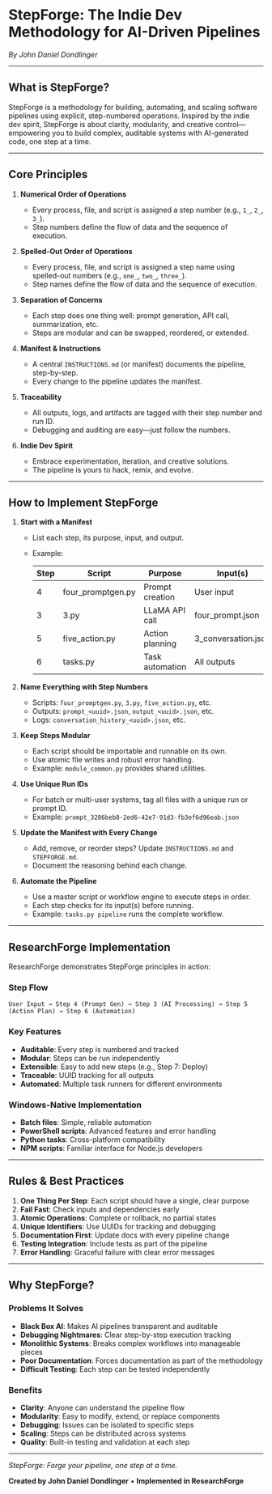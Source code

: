 # StepForge: The Indie Dev Methodology for AI-Driven Pipelines

*By John Daniel Dondlinger*

---

## What is StepForge?
StepForge is a methodology for building, automating, and scaling software pipelines using explicit, step-numbered operations. Inspired by the indie dev spirit, StepForge is about clarity, modularity, and creative control—empowering you to build complex, auditable systems with AI-generated code, one step at a time.

---

## Core Principles

1. **Numerical Order of Operations**
   - Every process, file, and script is assigned a step number (e.g., `1_`, `2_`, `3_`).
   - Step numbers define the flow of data and the sequence of execution.
   
2. **Spelled-Out Order of Operations**
   - Every process, file, and script is assigned a step name using spelled-out numbers (e.g., `one_`, `two_`, `three_`).
   - Step names define the flow of data and the sequence of execution.

3. **Separation of Concerns**
   - Each step does one thing well: prompt generation, API call, summarization, etc.
   - Steps are modular and can be swapped, reordered, or extended.

4. **Manifest & Instructions**
   - A central `INSTRUCTIONS.md` (or manifest) documents the pipeline, step-by-step.
   - Every change to the pipeline updates the manifest.

5. **Traceability**
   - All outputs, logs, and artifacts are tagged with their step number and run ID.
   - Debugging and auditing are easy—just follow the numbers.

6. **Indie Dev Spirit**
   - Embrace experimentation, iteration, and creative solutions.
   - The pipeline is yours to hack, remix, and evolve.

---

## How to Implement StepForge

1. **Start with a Manifest**
   - List each step, its purpose, input, and output.
   - Example:
     
     | Step | Script           | Purpose           | Input(s)           | Output(s)           |
     |------|------------------|-------------------|--------------------|---------------------|
     | 4    | four_promptgen.py| Prompt creation   | User input         | four_prompt.json    |
     | 3    | 3.py             | LLaMA API call    | four_prompt.json   | 3_conversation.json |
     | 5    | five_action.py   | Action planning   | 3_conversation.json| five_action.md      |
     | 6    | tasks.py         | Task automation   | All outputs        | Automated workflows |

2. **Name Everything with Step Numbers**
   - Scripts: `four_promptgen.py`, `3.py`, `five_action.py`, etc.
   - Outputs: `prompt_<uuid>.json`, `output_<uuid>.json`, etc.
   - Logs: `conversation_history_<uuid>.json`, etc.

3. **Keep Steps Modular**
   - Each script should be importable and runnable on its own.
   - Use atomic file writes and robust error handling.
   - Example: `module_common.py` provides shared utilities.

4. **Use Unique Run IDs**
   - For batch or multi-user systems, tag all files with a unique run or prompt ID.
   - Example: `prompt_3286beb8-2ed6-42e7-91d3-fb3ef6d96eab.json`

5. **Update the Manifest with Every Change**
   - Add, remove, or reorder steps? Update `INSTRUCTIONS.md` and `STEPFORGE.md`.
   - Document the reasoning behind each change.

6. **Automate the Pipeline**
   - Use a master script or workflow engine to execute steps in order.
   - Each step checks for its input(s) before running.
   - Example: `tasks.py pipeline` runs the complete workflow.

---

## ResearchForge Implementation

ResearchForge demonstrates StepForge principles in action:

### Step Flow
```
User Input → Step 4 (Prompt Gen) → Step 3 (AI Processing) → Step 5 (Action Plan) → Step 6 (Automation)
```

### Key Features
- **Auditable**: Every step is numbered and tracked
- **Modular**: Steps can be run independently
- **Extensible**: Easy to add new steps (e.g., Step 7: Deploy)
- **Traceable**: UUID tracking for all outputs
- **Automated**: Multiple task runners for different environments

### Windows-Native Implementation
- **Batch files**: Simple, reliable automation
- **PowerShell scripts**: Advanced features and error handling
- **Python tasks**: Cross-platform compatibility
- **NPM scripts**: Familiar interface for Node.js developers

---

## Rules & Best Practices

1. **One Thing Per Step**: Each script should have a single, clear purpose
2. **Fail Fast**: Check inputs and dependencies early
3. **Atomic Operations**: Complete or rollback, no partial states
4. **Unique Identifiers**: Use UUIDs for tracking and debugging
5. **Documentation First**: Update docs with every pipeline change
6. **Testing Integration**: Include tests as part of the pipeline
7. **Error Handling**: Graceful failure with clear error messages

---

## Why StepForge?

### Problems It Solves
- **Black Box AI**: Makes AI pipelines transparent and auditable
- **Debugging Nightmares**: Clear step-by-step execution tracking
- **Monolithic Systems**: Breaks complex workflows into manageable pieces
- **Poor Documentation**: Forces documentation as part of the methodology
- **Difficult Testing**: Each step can be tested independently

### Benefits
- **Clarity**: Anyone can understand the pipeline flow
- **Modularity**: Easy to modify, extend, or replace components
- **Debugging**: Issues can be isolated to specific steps
- **Scaling**: Steps can be distributed across systems
- **Quality**: Built-in testing and validation at each step

---

*StepForge: Forge your pipeline, one step at a time.*

**Created by John Daniel Dondlinger** • **Implemented in ResearchForge**